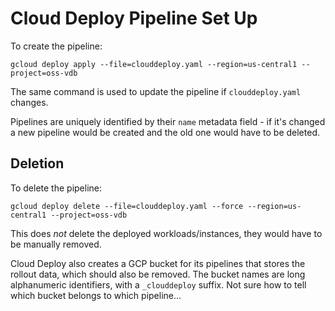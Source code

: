 # Cloud Deploy Pipeline Set Up
To create the pipeline:
```
gcloud deploy apply --file=clouddeploy.yaml --region=us-central1 --project=oss-vdb
```
The same command is used to update the pipeline if `clouddeploy.yaml` changes. 

Pipelines are uniquely identified by their `name` metadata field - if it's changed a new pipeline would be created and the old one would have to be deleted.

## Deletion
To delete the pipeline:
```
gcloud deploy delete --file=clouddeploy.yaml --force --region=us-central1 --project=oss-vdb
```

This does *not* delete the deployed workloads/instances, they would have to be manually removed.

Cloud Deploy also creates a GCP bucket for its pipelines that stores the rollout data, which should also be removed. The bucket names are long alphanumeric identifiers, with a `_clouddeploy` suffix. Not sure how to tell which bucket belongs to which pipeline...